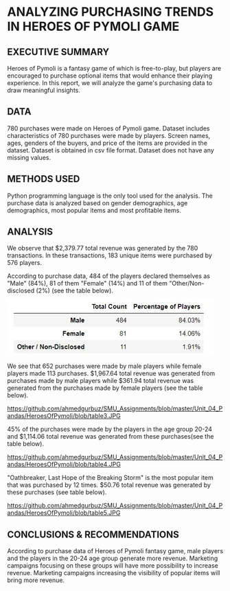 # ANALYZING PURCHASING TRENDS IN HEROES OF PYMOLI GAME

## EXECUTIVE SUMMARY

Heroes of Pymoli is a fantasy game of which is free-to-play, but players are encouraged to purchase optional items that would enhance their playing experience. In this report, we will analyze the game's purchasing data to draw meaningful insights.

## DATA
780 purchases were made on Heroes of Pymoli game. Dataset includes characteristics of 780 purchases were made by players. Screen names, ages, genders of the buyers, and price of the items are provided in the dataset. Dataset is obtained in csv file format. Dataset does not have any missing values.

## METHODS USED
Python programming language is the only tool used for the analysis. The purchase data is analyzed based on gender demographics, age demographics, most popular items and most profitable items. 

## ANALYSIS
We observe that $2,379.77 total revenue was generated by the 780 transactions. In these transactions, 183 unique items were purchased by 576 players. 

According to purchase data, 484 of the players declared themselves as "Male" (84%), 81 of them "Female" (14%) and 11 of them "Other/Non-disclosed (2%) (see the table below). 

![Figure 1](https://github.com/ahmedgurbuz/SMU_Assignments/blob/master/Unit_04_Pandas/HeroesOfPymoli/table2.JPG)

We see that 652 purchases were made by male players while female players made 113 purchases. $1,967.64 total revenue was generated from purchases made by male players while $361.94 total revenue was generated from the purchases made by female players (see the table below).

https://github.com/ahmedgurbuz/SMU_Assignments/blob/master/Unit_04_Pandas/HeroesOfPymoli/blob/table3.JPG

45% of the purchases were made by the players in the age group 20-24 and $1,114.06 total revenue was generated from these purchases(see the table below). 

https://github.com/ahmedgurbuz/SMU_Assignments/blob/master/Unit_04_Pandas/HeroesOfPymoli/blob/table4.JPG

"Oathbreaker, Last Hope of the Breaking Storm" is the most popular item that was purchased by 12 times. $50.76 total revenue was generated by these purchases (see table below). 

https://github.com/ahmedgurbuz/SMU_Assignments/blob/master/Unit_04_Pandas/HeroesOfPymoli/blob/table5.JPG

## CONCLUSIONS & RECOMMENDATIONS

According to purchase data of Heroes of Pymoli fantasy game, male players and the players in the 20-24 age group generate more revenue. Marketing campaigns focusing on these groups will have more possibility to increase revenue. Marketing campaigns increasing the visibility of popular items will bring more revenue. 





